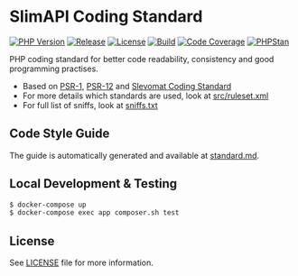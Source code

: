 # SlimAPI Coding Standard
[![PHP Version][img-php-version]][link-packagist]
[![Release][img-release]][link-release]
[![License][img-license]][link-license]
[![Build][img-build]][link-build]
[![Code Coverage][img-coverage]][link-coverage]
[![PHPStan][img-phpstan]][link-phpstan]

PHP coding standard for better code readability, consistency and good programming practises.

* Based on [PSR-1][link-psr-1], [PSR-12][link-psr-12] and [Slevomat Coding Standard][link-slevomat-coding-standard]
* For more details which standards are used, look at [src/ruleset.xml](src/ruleset.xml)
* For full list of sniffs, look at [sniffs.txt](sniffs.txt)

## Code Style Guide
The guide is automatically generated and available at [standard.md](standard.md).

## Local Development & Testing
```bash
$ docker-compose up
$ docker-compose exec app composer.sh test
```

## License
See [LICENSE][link-license] file for more information.

[link-build]: https://github.com/slimapi/coding-standard/actions
[link-coverage]: https://codecov.io/gh/slimapi/coding-standard
[link-issue-tracker]: https://github.com/slimapi/coding-standard/issues
[link-license]: LICENSE.md
[link-packagist]: https://packagist.org/packages/slimapi/coding-standard
[link-phpstan]: phpstan.neon
[link-psr-12]: https://www.php-fig.org/psr/psr-12/
[link-psr-1]: https://www.php-fig.org/psr/psr-1
[link-release]: https://github.com/slimapi/coding-standard/releases
[link-slevomat-coding-standard]: https://github.com/slevomat/coding-standard/tree/master/SlevomatCodingStandard/Sniffs
[link-slevomat-issue]: https://github.com/slevomat/coding-standard/issues/62
[link-slim]: http://www.slimframework.com

[img-build]: https://img.shields.io/github/actions/workflow/status/slimapi/coding-standard/.github/workflows/ci.yml?branch=master&style=flat-square&label=Build
[img-coverage]: https://img.shields.io/codecov/c/github/slimapi/coding-standard/master?style=flat-square&label=Coverage
[img-license]: https://img.shields.io/github/license/slimapi/coding-standard?style=flat-square&label=License&color=blue
[img-php-version]: https://img.shields.io/packagist/dependency-v/slimapi/coding-standard/php?label=PHP&style=flat-square
[img-phpstan]: https://img.shields.io/badge/style-%208%20%28strict%29-brightgreen.svg?&label=PHPStan&style=flat-square
[img-release]: https://img.shields.io/github/v/tag/slimapi/coding-standard.svg?label=Release&style=flat-square
